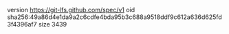version https://git-lfs.github.com/spec/v1
oid sha256:49a86d4e1da9a2c6cdfe4bda95b3c688a9518ddf9c612a636d625fd3f4396af7
size 3439
